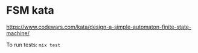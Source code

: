 # FSM kata

https://www.codewars.com/kata/design-a-simple-automaton-finite-state-machine/

To run tests: `mix test`
